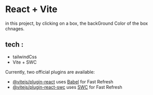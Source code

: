 # React + Vite
in this project, by clicking on a box, the backGround Color of the box chnages.

## tech :
-   tailwindCss
-   Vite + SWC

Currently, two official plugins are available:

- [@vitejs/plugin-react](https://github.com/vitejs/vite-plugin-react/blob/main/packages/plugin-react/README.md) uses [Babel](https://babeljs.io/) for Fast Refresh
- [@vitejs/plugin-react-swc](https://github.com/vitejs/vite-plugin-react-swc) uses [SWC](https://swc.rs/) for Fast Refresh
